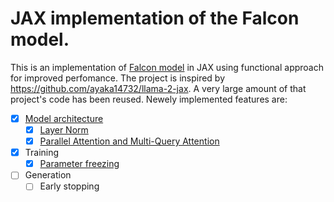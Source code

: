 # JAX implementation of the Falcon model.
This is an implementation of [Falcon model](https://arxiv.org/abs/2311.16867) in JAX using functional approach for improved perfomance.
The project is inspired by https://github.com/ayaka14732/llama-2-jax. A very large amount of that project's code has been reused. Newely implemented features are:

- [x] [Model architecture](lib/falcon/)
    - [x] [Layer Norm](lib/falcon/layer_norm.py)
    - [x] [Parallel Attention and Multi-Query Attention](lib/falcon/attention.py)
- [x] Training
    - [x] [Parameter freezing](lib/falcon/train.ipynb)
- [ ] Generation
    - [ ] Early stopping

